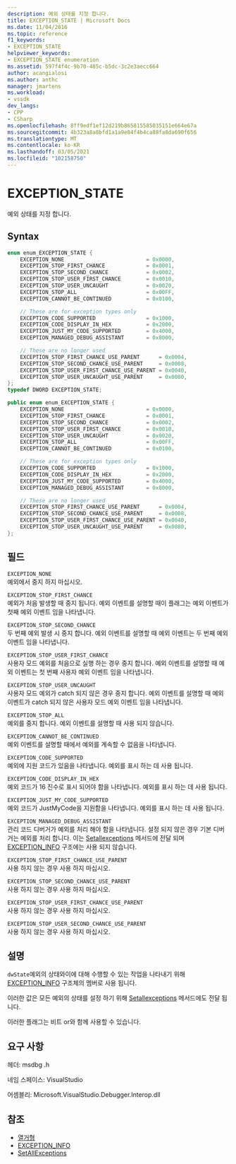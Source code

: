 ```yaml
---
description: 예외 상태를 지정 합니다.
title: EXCEPTION_STATE | Microsoft Docs
ms.date: 11/04/2016
ms.topic: reference
f1_keywords:
- EXCEPTION_STATE
helpviewer_keywords:
- EXCEPTION_STATE enumeration
ms.assetid: 597f4f4c-9b70-485c-b5dc-3c2e3aecc664
author: acangialosi
ms.author: anthc
manager: jmartens
ms.workload:
- vssdk
dev_langs:
- CPP
- CSharp
ms.openlocfilehash: 8ff9edf1ef12d219b865815585035151e664e67a
ms.sourcegitcommit: 4b323a8a8bfd1a1a9e84f4b4ca88fa8da690f656
ms.translationtype: MT
ms.contentlocale: ko-KR
ms.lasthandoff: 03/05/2021
ms.locfileid: "102158750"
---
```

# <a name="exception_state"></a>EXCEPTION_STATE
예외 상태를 지정 합니다.

## <a name="syntax"></a>Syntax

```cpp
enum enum_EXCEPTION_STATE {
    EXCEPTION_NONE                          = 0x0000,
    EXCEPTION_STOP_FIRST_CHANCE             = 0x0001,
    EXCEPTION_STOP_SECOND_CHANCE            = 0x0002,
    EXCEPTION_STOP_USER_FIRST_CHANCE        = 0x0010,
    EXCEPTION_STOP_USER_UNCAUGHT            = 0x0020,
    EXCEPTION_STOP_ALL                      = 0x00FF,
    EXCEPTION_CANNOT_BE_CONTINUED           = 0x0100,

    // These are for exception types only
    EXCEPTION_CODE_SUPPORTED                = 0x1000,
    EXCEPTION_CODE_DISPLAY_IN_HEX           = 0x2000,
    EXCEPTION_JUST_MY_CODE_SUPPORTED        = 0x4000,
    EXCEPTION_MANAGED_DEBUG_ASSISTANT       = 0x8000,

    // These are no longer used
    EXCEPTION_STOP_FIRST_CHANCE_USE_PARENT      = 0x0004,
    EXCEPTION_STOP_SECOND_CHANCE_USE_PARENT     = 0x0008,
    EXCEPTION_STOP_USER_FIRST_CHANCE_USE_PARENT = 0x0040,
    EXCEPTION_STOP_USER_UNCAUGHT_USE_PARENT     = 0x0080,
};
typedef DWORD EXCEPTION_STATE;
```

```csharp
public enum enum_EXCEPTION_STATE {
    EXCEPTION_NONE                          = 0x0000,
    EXCEPTION_STOP_FIRST_CHANCE             = 0x0001,
    EXCEPTION_STOP_SECOND_CHANCE            = 0x0002,
    EXCEPTION_STOP_USER_FIRST_CHANCE        = 0x0010,
    EXCEPTION_STOP_USER_UNCAUGHT            = 0x0020,
    EXCEPTION_STOP_ALL                      = 0x00FF,
    EXCEPTION_CANNOT_BE_CONTINUED           = 0x0100,

    // These are for exception types only
    EXCEPTION_CODE_SUPPORTED                = 0x1000,
    EXCEPTION_CODE_DISPLAY_IN_HEX           = 0x2000,
    EXCEPTION_JUST_MY_CODE_SUPPORTED        = 0x4000,
    EXCEPTION_MANAGED_DEBUG_ASSISTANT       = 0x8000,

    // These are no longer used
    EXCEPTION_STOP_FIRST_CHANCE_USE_PARENT      = 0x0004,
    EXCEPTION_STOP_SECOND_CHANCE_USE_PARENT     = 0x0008,
    EXCEPTION_STOP_USER_FIRST_CHANCE_USE_PARENT = 0x0040,
    EXCEPTION_STOP_USER_UNCAUGHT_USE_PARENT     = 0x0080,
};
```

## <a name="fields"></a>필드
`EXCEPTION_NONE`\
예외에서 중지 하지 마십시오.

`EXCEPTION_STOP_FIRST_CHANCE`\
예외가 처음 발생할 때 중지 됩니다. 예외 이벤트를 설명할 때이 플래그는 예외 이벤트가 첫째 예외 이벤트 임을 나타냅니다.

`EXCEPTION_STOP_SECOND_CHANCE`\
두 번째 예외 발생 시 중지 합니다. 예외 이벤트를 설명할 때 예외 이벤트는 두 번째 예외 이벤트 임을 나타냅니다.

`EXCEPTION_STOP_USER_FIRST_CHANCE`\
사용자 모드 예외를 처음으로 실행 하는 경우 중지 합니다. 예외 이벤트를 설명할 때 예외 이벤트는 첫 번째 사용자 예외 이벤트 임을 나타냅니다.

`EXCEPTION_STOP_USER_UNCAUGHT`\
사용자 모드 예외가 catch 되지 않은 경우 중지 합니다. 예외 이벤트를 설명할 때 예외 이벤트가 catch 되지 않은 사용자 모드 예외 이벤트 임을 나타냅니다.

`EXCEPTION_STOP_ALL`\
예외를 중지 합니다. 예외 이벤트를 설명할 때 사용 되지 않습니다.

`EXCEPTION_CANNOT_BE_CONTINUED`\
예외 이벤트를 설명할 때에서 예외를 계속할 수 없음을 나타냅니다.

`EXCEPTION_CODE_SUPPORTED`\
예외에 지원 코드가 있음을 나타냅니다. 예외를 표시 하는 데 사용 됩니다.

`EXCEPTION_CODE_DISPLAY_IN_HEX`\
예외 코드가 16 진수로 표시 되어야 함을 나타냅니다. 예외를 표시 하는 데 사용 됩니다.

`EXCEPTION_JUST_MY_CODE_SUPPORTED`\
예외 코드가 JustMyCode을 지원함을 나타냅니다. 예외를 표시 하는 데 사용 됩니다.

`EXCEPTION_MANAGED_DEBUG_ASSISTANT`\
관리 코드 디버거가 예외를 처리 해야 함을 나타냅니다. 설정 되지 않은 경우 기본 디버거는 예외를 처리 합니다. 이는 [Setallexceptions](../../../extensibility/debugger/reference/idebugengine3-setallexceptions.md) 메서드에 전달 되며 [EXCEPTION_INFO](../../../extensibility/debugger/reference/exception-info.md) 구조에는 사용 되지 않습니다.

`EXCEPTION_STOP_FIRST_CHANCE_USE_PARENT`\
사용 하지 않는 경우 사용 하지 마십시오.

`EXCEPTION_STOP_SECOND_CHANCE_USE_PARENT`\
사용 하지 않는 경우 사용 하지 마십시오.

`EXCEPTION_STOP_USER_FIRST_CHANCE_USE_PARENT`\
사용 하지 않는 경우 사용 하지 마십시오.

`EXCEPTION_STOP_USER_SECOND_CHANCE_USE_PARENT`\
사용 하지 않는 경우 사용 하지 마십시오.

## <a name="remarks"></a>설명
`dwState`예외의 상태와이에 대해 수행할 수 있는 작업을 나타내기 위해 [EXCEPTION_INFO](../../../extensibility/debugger/reference/exception-info.md) 구조체의 멤버로 사용 됩니다.

이러한 값은 모든 예외의 상태를 설정 하기 위해 [Setallexceptions](../../../extensibility/debugger/reference/idebugengine3-setallexceptions.md) 메서드에도 전달 됩니다.

이러한 플래그는 비트 or와 함께 사용할 수 있습니다.

## <a name="requirements"></a>요구 사항
헤더: msdbg .h

네임 스페이스: VisualStudio

어셈블리: Microsoft.VisualStudio.Debugger.Interop.dll

## <a name="see-also"></a>참조
- [열거형](../../../extensibility/debugger/reference/enumerations-visual-studio-debugging.md)
- [EXCEPTION_INFO](../../../extensibility/debugger/reference/exception-info.md)
- [SetAllExceptions](../../../extensibility/debugger/reference/idebugengine3-setallexceptions.md)
